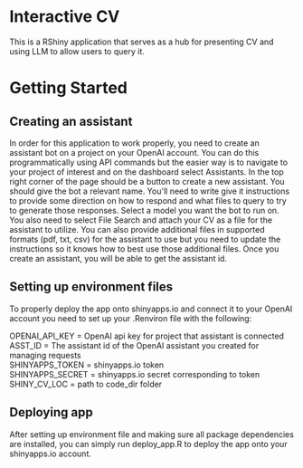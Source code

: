 # Interactive CV
This is a RShiny application that serves as a hub for presenting CV and using LLM to allow users to query it.

# Getting Started

## Creating an assistant
In order for this application to work properly, you need to create an assistant bot on a project on your OpenAI account. You can do this programmatically using API commands but the easier way is to navigate to your project of interest and on the dashboard select Assistants. In the top right corner of the page should be a button to create a new assistant. You should give the bot a relevant name. You'll need to write give it instructions to provide some direction on how to respond and what files to query to try to generate those responses.  Select a model you want the bot to run on. You also need to select File Search and attach your CV as a file for the assistant to utilize. You can also provide additional files in supported formats (pdf, txt, csv) for the assistant to use but you need to update the instructions so it knows how to best use those additional files. Once you create an assistant, you will be able to get the assistant id.

## Setting up environment files
To properly deploy the app onto shinyapps.io and connect it to your OpenAI account you need to set up your .Renviron file with the following:

OPENAI_API_KEY = OpenAI api key for project that assistant is connected <br>
ASST_ID = The assistant id of the OpenAI assistant you created for managing requests <br>
SHINYAPPS_TOKEN = shinyapps.io token <br>
SHINYAPPS_SECRET = shinyapps.io secret corresponding to token <br>
SHINY_CV_LOC = path to code_dir folder <br>

## Deploying app
After setting up environment file and making sure all package dependencies are installed, you can simply run deploy_app.R to deploy the app onto your shinyapps.io account.
